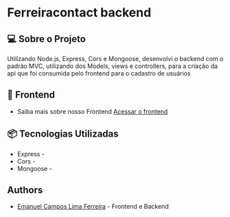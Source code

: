 # Ferreiracontact backend #

## :computer: Sobre o Projeto

Utilizando Node.js, Express, Cors e Mongoose, desenvolvi o backend com o padrão MVC, utilizando dos Models, views e controllers, para a criação da api que foi consumida pelo frontend para o cadastro de usuários

## :satellite: Frontend
* Saiba mais sobre nosso Frontend
[Acessar o frontend](https://github.com/EmanuelCampos/Ferreiracontact_frontend)

## :package: Tecnologias Utilizadas
* Express -
* Cors -
* Mongoose - 


## Authors

* [Emanuel Campos Lima Ferreira](https://github.com/EmanuelCampos/) - Frontend e Backend